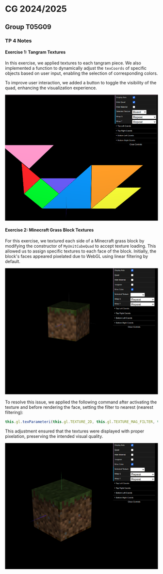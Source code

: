 # CG 2024/2025

## Group T05G09

### TP 4 Notes

#### Exercise 1: Tangram Textures

In this exercise, we applied textures to each tangram piece. We also implemented a function to dynamically adjust the `texCoords` of specific objects based on user input, enabling the selection of corresponding colors.

To improve user interaction, we added a button to toggle the visibility of the quad, enhancing the visualization experience.

![Tangram Textures](screenshots/cg-t05g09-tp4-1.png)

#### Exercise 2: Minecraft Grass Block Textures

For this exercise, we textured each side of a Minecraft grass block by modifying the constructor of `MyUnitCubeQuad` to accept texture loading. This allowed us to assign specific textures to each face of the block.  Initially, the block's faces appeared pixelated due to WebGL using linear filtering by default.

![Pixelated Grass Block](screenshots/cg-t05g09-tp4-2.1.png)

To resolve this issue, we applied the following command after activating the texture and before rendering the face, setting the filter to nearest (nearest filtering):

```js
this.gl.texParameteri(this.gl.TEXTURE_2D, this.gl.TEXTURE_MAG_FILTER, this.gl.NEAREST);
```

This adjustment ensured that the textures were displayed with proper pixelation, preserving the intended visual quality.

![Corrected Grass Block](screenshots/cg-t05g09-tp4-2.2.png)
